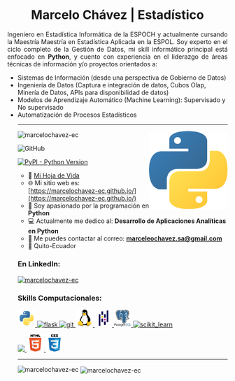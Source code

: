 <h1 align="center">Marcelo Chávez | Estadístico</h1>
<p align="justify">
    Ingeniero en Estadística Informática de la ESPOCH y actualmente cursando la 
    Maestría Maestría en Estadística Aplicada en la ESPOL. Soy experto en el ciclo completo 
    de la Gestión de Datos, mi skill informático principal está enfocado en <strong>Python</strong>,
    y cuento con experiencia en el liderazgo de áreas técnicas de información y/o 
    proyectos orientados a:
</p>
<ul>
<li>Sistemas de Información (desde una perspectiva de Gobierno de Datos)</li>
<li>Ingeniería de Datos (Captura e integración de datos, Cubos Olap, Minería de Datos, APIs para disponibilidad de datos)</li>
<li>Modelos de Aprendizaje Automático (Machine Learning): Supervisado y No supervisado</li>
<li>Automatización de Procesos Estadísticos</li>
 
<hr>
 
<img align="right" alt="Coding" width="180" src="/documentos/python_logo.png">

<p align="left"> <img src="https://komarev.com/ghpvc/?username=marcelochavez-ec&label=Profile%20views&color=0e75b6&style=flat" alt="marcelochavez-ec"/></p>

![GitHub](https://img.shields.io/github/license/marcelochavez-ec/marcelochavez-ec)

[![PyPI - Python Version](https://img.shields.io/pypi/pyversions/dash.svg?color=dark-green)](https://github.com/marcelochavez-ec/)
 
- 🔭 <a target="_blank" href="documentos/CV - Marcelo Chávez.pdf">Mi Hoja de Vida</a>
- 🌐 Mi sitio web es: [https://marcelochavez-ec.github.io/](https://marcelochavez-ec.github.io/)
- 🐍 Soy apasionado por la programación en **Python**
- 💻 Actualmente me dedico al: **Desarrollo de Aplicaciones Analíticas en Python**
- 📧 Me puedes contactar al correo: **marceleochavez.sa@gmail.com**
- 📍 Quito-Ecuador

<h3 align="left">En LinkedIn:</h3>
<p align="left">
 
<a href="https://www.linkedin.com/in/marcelochavezec/" target="blank"><img align="center" src="https://raw.githubusercontent.com/rahuldkjain/github-profile-readme-generator/master/src/images/icons/Social/linked-in-alt.svg" alt="marcelochavez-ec" height="30" width="40" /></a>
</p>

<h3 align="left">Skills Computacionales:</h3>
<p align="left"> <a href="https://www.python.org" target="_blank" rel="noreferrer"> <img src="https://raw.githubusercontent.com/devicons/devicon/master/icons/python/python-original.svg" alt="python" width="40" height="40"/> </a> <a href="https://flask.palletsprojects.com/" target="_blank" rel="noreferrer"> <img src="https://www.vectorlogo.zone/logos/pocoo_flask/pocoo_flask-icon.svg" alt="flask" width="40" height="40"/> </a> <a href="https://git-scm.com/" target="_blank" rel="noreferrer"> <img src="https://www.vectorlogo.zone/logos/git-scm/git-scm-icon.svg" alt="git" width="40" height="40"/> </a> <a href="https://www.linux.org/" target="_blank" rel="noreferrer"> <img src="https://raw.githubusercontent.com/devicons/devicon/master/icons/linux/linux-original.svg" alt="linux" width="40" height="40"/> </a> <a href="https://pandas.pydata.org/" target="_blank" rel="noreferrer"> <img src="https://raw.githubusercontent.com/devicons/devicon/2ae2a900d2f041da66e950e4d48052658d850630/icons/pandas/pandas-original.svg" alt="pandas" width="40" height="40"/> </a> <a href="https://www.postgresql.org" target="_blank" rel="noreferrer"> <img src="https://raw.githubusercontent.com/devicons/devicon/master/icons/postgresql/postgresql-original-wordmark.svg" alt="postgresql" width="40" height="40"/> </a> <a href="https://scikit-learn.org/" target="_blank" rel="noreferrer"> <img src="https://upload.wikimedia.org/wikipedia/commons/0/05/Scikit_learn_logo_small.svg" alt="scikit_learn" width="40" height="40"/> </a> </p><img src='https://dash.gallery/Manager/portals_data/default/logo_8a3aad42-392d-11ed-becf-0242ac110014.png' height='40'/><a href="https://www.w3.org/html/" target="_blank" rel="noreferrer"> <img src="https://raw.githubusercontent.com/devicons/devicon/master/icons/html5/html5-original-wordmark.svg" alt="html5" width="40" height="40"/> </a><a href="https://www.w3schools.com/css/" target="_blank" rel="noreferrer"> <img src="https://raw.githubusercontent.com/devicons/devicon/master/icons/css3/css3-original-wordmark.svg" alt="css3" width="40" height="40"/> </a>
<hr>
<p>&nbsp;<img align="left" src="https://github-readme-stats-sigma-five.vercel.app/api/top-langs/?username=marcelochavez-ec&show_icons=true&locale=en" alt="marcelochavez-ec"><img align="center" src="https://github-readme-stats.vercel.app/api?username=marcelochavez-ec&show_icons=true&locale=en" alt="marcelochavez-ec"></p>
